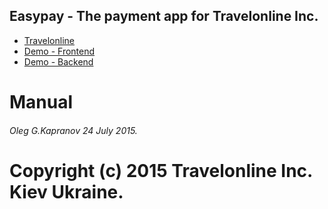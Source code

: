 ## Easypay - The payment app for Travelonline Inc.

+ [Travelonline](http://travelonline.com.ua)
+ [Demo - Frontend](http://212.26.132.49:4200)
+ [Demo - Backend](http://212.26.132.49:1337/api/v1/payments)


Manual
==========================


###### Oleg G.Kapranov 24 July 2015.
Copyright (c) 2015 Travelonline Inc. Kiev Ukraine.
==========================
